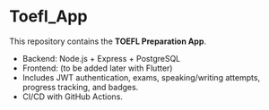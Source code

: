 # Toefl_App


This repository contains the **TOEFL Preparation App**.  
- Backend: Node.js + Express + PostgreSQL  
- Frontend: (to be added later with Flutter)  
- Includes JWT authentication, exams, speaking/writing attempts, progress tracking, and badges.  
- CI/CD with GitHub Actions.
